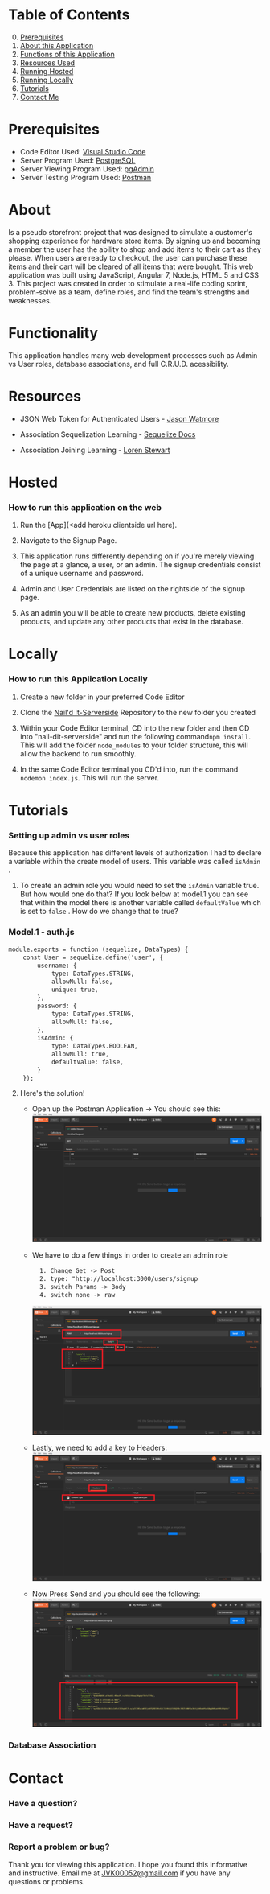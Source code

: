 # Table of Contents
0. [Prerequisites](#Prerequisites)
1. [About this Application](#About)
2. [Functions of this Application](#Functionality)
3. [Resources Used](#Resources)
4. [Running Hosted](#Hosted)
5. [Running Locally](#Locally)
6. [Tutorials](#Tutorials)
7. [Contact Me](#Contact)

# Prerequisites
- Code Editor Used: [Visual Studio Code](https://code.visualstudio.com/download)
- Server Program Used: [PostgreSQL](https://www.postgresql.org/download/)
- Server Viewing Program Used: [pgAdmin](https://www.pgadmin.org/download/)
- Server Testing Program Used: [Postman](https://www.getpostman.com/apps)

# About
Is a pseudo storefront project that was designed to simulate a customer's shopping experience for hardware store items. By signing up and becoming a member the user has the ability to shop and add items to their cart as they please. When users are ready to checkout, the user can purchase these items and their cart will be cleared of all items that were bought. This web application was built using JavaScript, Angular 7, Node.js, HTML 5 and CSS 3. This project was created in order to stimulate a real-life coding sprint, problem-solve as a team, define roles, and find the team's strengths and weaknesses. 

# Functionality 

This application handles many web development processes such as Admin vs User roles, database associations, and full C.R.U.D. acessibility.

# Resources 

- JSON Web Token for Authenticated Users - [Jason Watmore](http://jasonwatmore.com/post/2018/11/22/angular-7-role-based-authorization-tutorial-with-example)

- Association Sequelization Learning - [Sequelize Docs](http://docs.sequelizejs.com/manual/tutorial/associations.html)

- Association Joining Learning - [Loren Stewart](https://lorenstewart.me/2016/09/12/sequelize-table-associations-joins/)

# Hosted
### How to run this application on the web
1. Run the [App](<add heroku clientside url here).

2. Navigate to the Signup Page.

3. This application runs differently depending on if you're merely viewing the page at a glance, a user, or an admin. The signup credentials consist of a unique username and password.

4. Admin and User Credentials are listed on the rightside of the signup page.

5. As an admin you will be able to create new products, delete existing products, and update any other products that exist in the database.

# Locally
### How to run this Application Locally

1. Create a new folder in your preferred Code Editor

2. Clone the [Nail'd It-Serverside](https://github.com/JVK00052/nail-dit-serverside) Repository to the new folder you created

3. Within your Code Editor terminal, CD into the new folder and then CD into "nail-dit-serverside" and run the following command```npm install```. This will add the folder ```node_modules``` to your folder structure, this will allow the backend to run smoothly.

4. In the same Code Editor terminal you CD'd into, run the command ```nodemon index.js```. This will run the server.
    
# Tutorials
### Setting up admin vs user roles

Because this application has different levels of authorization I had to declare a variable within the create model of users. This variable was called ```isAdmin``` .

1. To create an admin role you would need to set the ```isAdmin``` variable true. But how would one do that? If you look below at model.1 you can see that within the model there is another variable called ```defaultValue``` which is set to ```false``` . How do we change that to true? 
    
### Model.1 - auth.js

```
module.exports = function (sequelize, DataTypes) {
    const User = sequelize.define('user', {
        username: { 
            type: DataTypes.STRING,
            allowNull: false,
            unique: true,
        },
        password: {
            type: DataTypes.STRING,
            allowNull: false,
        },
        isAdmin: {
            type: DataTypes.BOOLEAN,
            allowNull: true,
            defaultValue: false,
        }
    });
```
2. Here's the solution!
    - Open up the Postman Application -> You should see this:
        ![](images/image.png)
    - We have to do a few things in order to create an admin role
    
            1. Change Get -> Post
            2. type: "http://localhost:3000/users/signup
            3. switch Params -> Body
            4. switch none -> raw
            
         ![](images/image1.png)
    - Lastly, we need to add a key to Headers:
         ![](images/image2.png)
    - Now Press Send and you should see the following:
         ![](images/image3.png)

### Database Association

# Contact
### Have a question?
### Have a request?
### Report a problem or bug?

Thank you for viewing this application. I hope you found this informative and instructive. Email me at JVK00052@gmail.com if you have any questions or problems.
    

